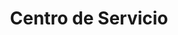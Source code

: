 ---
title: "Centro de Servicio"
url: /san-salvador/centro-de-servicio/
shop: reparación de automóviles
---